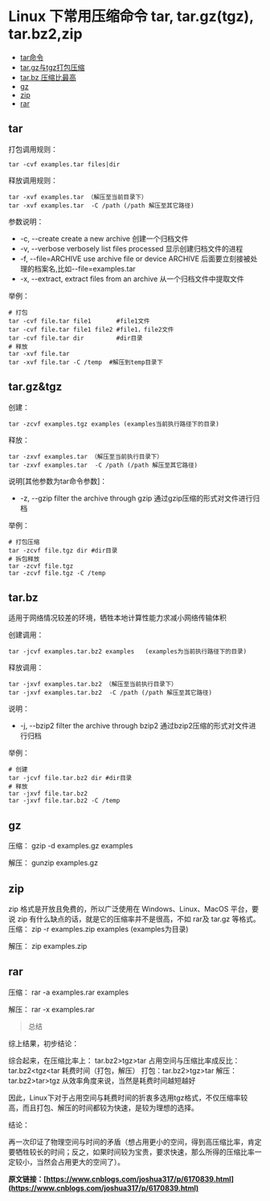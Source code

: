 # Linux 下常用压缩命令 tar, tar.gz(tgz), tar.bz2,zip

* [tar命令](#tar)
* [tar.gz与tgz打包压缩](#tar.gz&tgz)
* [tar.bz 压缩比最高](#tar.bz)
* [gz](#gz)
* [zip](#zip)
* [rar](#rar)


## tar

打包调用规则：

	tar -cvf examples.tar files|dir

释放调用规则：

	tar -xvf examples.tar （解压至当前目录下）
	tar -xvf examples.tar  -C /path (/path 解压至其它路径)

参数说明：

- -c, --create  create a new archive 创建一个归档文件
- -v, --verbose verbosely list files processed 显示创建归档文件的进程
- -f, --file=ARCHIVE use archive file or device ARCHIVE  后面要立刻接被处理的档案名,比如--file=examples.tar
- -x, --extract, extract files from an archive 从一个归档文件中提取文件

举例：
	
	# 打包
	tar -cvf file.tar file1       #file1文件
	tar -cvf file.tar file1 file2 #file1，file2文件
	tar -cvf file.tar dir         #dir目录
	# 释放
	tar -xvf file.tar
	tar -xvf file.tar -C /temp  #解压到temp目录下

## tar.gz&tgz

创建：

	tar -zcvf examples.tgz examples (examples当前执行路径下的目录)

释放：

	tar -zxvf examples.tar （解压至当前执行目录下）
	tar -zxvf examples.tar  -C /path (/path 解压至其它路径)
	
说明[其他参数为tar命令参数]：

- -z, --gzip filter the archive through gzip 通过gzip压缩的形式对文件进行归档
	
举例：

	# 打包压缩
	tar -zcvf file.tgz dir #dir目录
	# 拆包释放
	tar -zcvf file.tgz
	tar -zcvf file.tgz -C /temp


## tar.bz

适用于网络情况较差的环境，牺牲本地计算性能力求减小网络传输体积

创建调用：

	tar -jcvf examples.tar.bz2 examples   (examples为当前执行路径下的目录)

释放调用：
	
	tar -jxvf examples.tar.bz2 （解压至当前执行目录下）
	tar -jxvf examples.tar.bz2  -C /path (/path 解压至其它路径)

说明：

- -j, --bzip2 filter the archive through bzip2 通过bzip2压缩的形式对文件进行归档

举例：
	
	# 创建
	tar -jcvf file.tar.bz2 dir #dir目录
	# 释放
	tar -jxvf file.tar.bz2
	tar -jxvf file.tar.bz2 -C /temp

## gz

压缩：
gzip -d examples.gz examples

解压：
gunzip examples.gz

## zip

zip 格式是开放且免费的，所以广泛使用在 Windows、Linux、MacOS 平台，要说 zip 有什么缺点的话，就是它的压缩率并不是很高，不如 rar及 tar.gz 等格式。
压缩：
zip -r examples.zip examples (examples为目录)

解压：
zip examples.zip

## rar

压缩：
rar -a examples.rar examples

解压：
rar -x examples.rar

> 总结

综上结果，初步结论：

综合起来，在压缩比率上： tar.bz2>tgz>tar
占用空间与压缩比率成反比： tar.bz2<tgz<tar
耗费时间（打包，解压）
打包：tar.bz2>tgz>tar
解压： tar.bz2>tar>tgz
从效率角度来说，当然是耗费时间越短越好

因此，Linux下对于占用空间与耗费时间的折衷多选用tgz格式，不仅压缩率较高，而且打包、解压的时间都较为快速，是较为理想的选择。

结论：

再一次印证了物理空间与时间的矛盾（想占用更小的空间，得到高压缩比率，肯定要牺牲较长的时间；反之，如果时间较为宝贵，要求快速，那么所得的压缩比率一定较小，当然会占用更大的空间了）。

**原文链接：[https://www.cnblogs.com/joshua317/p/6170839.html](https://www.cnblogs.com/joshua317/p/6170839.html)**
